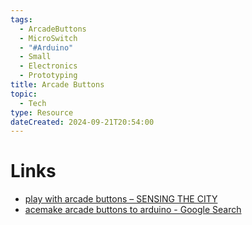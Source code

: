 ```yaml
---
tags:
  - ArcadeButtons
  - MicroSwitch
  - "#Arduino"
  - Small
  - Electronics
  - Prototyping
title: Arcade Buttons
topic:
  - Tech
type: Resource
dateCreated: 2024-09-21T20:54:00
---
```

# Links
- [play with arcade buttons – SENSING THE CITY](https://www.sensingthecity.com/play-with-arcade-buttons/)
- [acemake arcade buttons to arduino - Google Search](https://www.google.com/search?q=acemake+arcade+buttons+to+arduino&rlz=1C1RXQR_enUS1085US1085&oq=acemake+arcade+buttons+to+arduino&gs_lcrp=EgZjaHJvbWUyBggAEEUYOdIBCTE1NTI0ajBqN6gCALACAA&sourceid=chrome&ie=UTF-8)